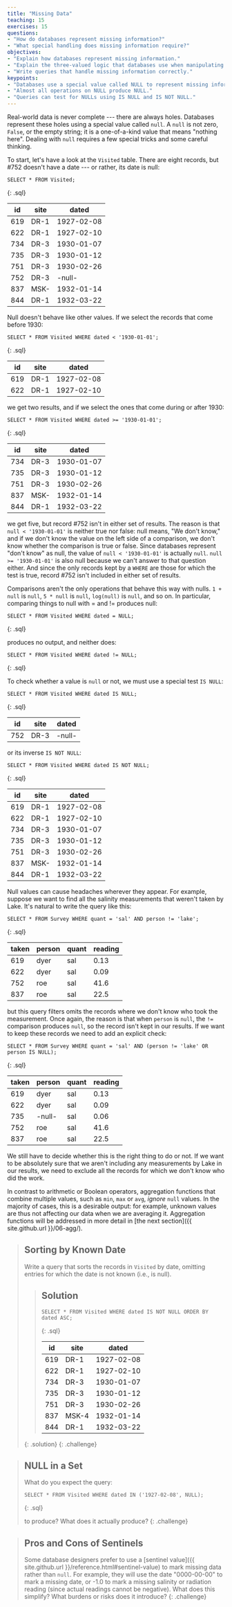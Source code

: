```yaml
---
title: "Missing Data"
teaching: 15
exercises: 15
questions:
- "How do databases represent missing information?"
- "What special handling does missing information require?"
objectives:
- "Explain how databases represent missing information."
- "Explain the three-valued logic that databases use when manipulating missing information."
- "Write queries that handle missing information correctly."
keypoints:
- "Databases use a special value called NULL to represent missing information."
- "Almost all operations on NULL produce NULL."
- "Queries can test for NULLs using IS NULL and IS NOT NULL."
---
```

Real-world data is never complete --- there are always holes.
Databases represent these holes using a special value called `null`.
A `null` is not zero, `False`, or the empty string;
it is a one-of-a-kind value that means "nothing here".
Dealing with `null` requires a few special tricks
and some careful thinking.

To start,
let's have a look at the `Visited` table.
There are eight records,
but #752 doesn't have a date --- or rather,
its date is null:

~~~
SELECT * FROM Visited;
~~~
{: .sql}

|id   |site|dated     |
|-----|----|----------|
|619  |DR-1|1927-02-08|
|622  |DR-1|1927-02-10|
|734  |DR-3|1930-01-07|
|735  |DR-3|1930-01-12|
|751  |DR-3|1930-02-26|
|752  |DR-3|-null-    |
|837  |MSK-|1932-01-14|
|844  |DR-1|1932-03-22|

Null doesn't behave like other values.
If we select the records that come before 1930:

~~~
SELECT * FROM Visited WHERE dated < '1930-01-01';
~~~
{: .sql}

|id   |site|dated     |
|-----|----|----------|
|619  |DR-1|1927-02-08|
|622  |DR-1|1927-02-10|

we get two results,
and if we select the ones that come during or after 1930:

~~~
SELECT * FROM Visited WHERE dated >= '1930-01-01';
~~~
{: .sql}

|id   |site|dated     |
|-----|----|----------|
|734  |DR-3|1930-01-07|
|735  |DR-3|1930-01-12|
|751  |DR-3|1930-02-26|
|837  |MSK-|1932-01-14|
|844  |DR-1|1932-03-22|

we get five,
but record #752 isn't in either set of results.
The reason is that
`null < '1930-01-01'`
is neither true nor false:
null means, "We don't know,"
and if we don't know the value on the left side of a comparison,
we don't know whether the comparison is true or false.
Since databases represent "don't know" as null,
the value of `null < '1930-01-01'`
is actually `null`.
`null >= '1930-01-01'` is also null
because we can't answer to that question either.
And since the only records kept by a `WHERE`
are those for which the test is true,
record #752 isn't included in either set of results.

Comparisons aren't the only operations that behave this way with nulls.
`1 + null` is `null`,
`5 * null` is `null`,
`log(null)` is `null`,
and so on.
In particular,
comparing things to null with = and != produces null:

~~~
SELECT * FROM Visited WHERE dated = NULL;
~~~
{: .sql}

produces no output, and neither does:

~~~
SELECT * FROM Visited WHERE dated != NULL;
~~~
{: .sql}

To check whether a value is `null` or not,
we must use a special test `IS NULL`:

~~~
SELECT * FROM Visited WHERE dated IS NULL;
~~~
{: .sql}

|id   |site|dated     |
|-----|----|----------|
|752  |DR-3|-null-    |

or its inverse `IS NOT NULL`:

~~~
SELECT * FROM Visited WHERE dated IS NOT NULL;
~~~
{: .sql}

|id   |site|dated     |
|-----|----|----------|
|619  |DR-1|1927-02-08|
|622  |DR-1|1927-02-10|
|734  |DR-3|1930-01-07|
|735  |DR-3|1930-01-12|
|751  |DR-3|1930-02-26|
|837  |MSK-|1932-01-14|
|844  |DR-1|1932-03-22|

Null values can cause headaches wherever they appear.
For example,
suppose we want to find all the salinity measurements
that weren't taken by Lake.
It's natural to write the query like this:

~~~
SELECT * FROM Survey WHERE quant = 'sal' AND person != 'lake';
~~~
{: .sql}

|taken|person|quant|reading|
|-----|------|-----|-------|
|619  |dyer  |sal  |0.13   |
|622  |dyer  |sal  |0.09   |
|752  |roe   |sal  |41.6   |
|837  |roe   |sal  |22.5   |

but this query filters omits the records
where we don't know who took the measurement.
Once again,
the reason is that when `person` is `null`,
the `!=` comparison produces `null`,
so the record isn't kept in our results.
If we want to keep these records
we need to add an explicit check:

~~~
SELECT * FROM Survey WHERE quant = 'sal' AND (person != 'lake' OR person IS NULL);
~~~
{: .sql}

|taken|person|quant|reading|
|-----|------|-----|-------|
|619  |dyer  |sal  |0.13   |
|622  |dyer  |sal  |0.09   |
|735  |-null-|sal  |0.06   |
|752  |roe   |sal  |41.6   |
|837  |roe   |sal  |22.5   |

We still have to decide whether this is the right thing to do or not.
If we want to be absolutely sure that
we aren't including any measurements by Lake in our results,
we need to exclude all the records for which we don't know who did the work.

In contrast to arithmetic or Boolean operators, aggregation functions
that combine multiple values, such as `min`, `max` or `avg`, *ignore*
`null` values. In the majority of cases, this is a desirable output:
for example, unknown values are thus not affecting our data when we
are averaging it. Aggregation functions will be addressed in more
detail in [the next section]({{ site.github.url }}/06-agg/).

> ## Sorting by Known Date
>
> Write a query that sorts the records in `Visited` by date,
> omitting entries for which the date is not known
> (i.e., is null).
>
> > ## Solution
> >
> > ~~~
> > SELECT * FROM Visited WHERE dated IS NOT NULL ORDER BY dated ASC;
> > ~~~
> > {: .sql}
> >
> > |id        |site      |dated     |
> > |----------|----------|----------|
> > |619       |DR-1      |1927-02-08|
> > |622       |DR-1      |1927-02-10|
> > |734       |DR-3      |1930-01-07|
> > |735       |DR-3      |1930-01-12|
> > |751       |DR-3      |1930-02-26|
> > |837       |MSK-4     |1932-01-14|
> > |844       |DR-1      |1932-03-22|
> {: .solution}
{: .challenge}

> ## NULL in a Set
>
> What do you expect the query:
>
> ~~~
> SELECT * FROM Visited WHERE dated IN ('1927-02-08', NULL);
> ~~~
> {: .sql}
>
> to produce?
> What does it actually produce?
{: .challenge}

> ## Pros and Cons of Sentinels
>
> Some database designers prefer to use
> a [sentinel value]({{ site.github.url }}/reference.html#sentinel-value)
> to mark missing data rather than `null`.
> For example,
> they will use the date "0000-00-00" to mark a missing date,
> or -1.0 to mark a missing salinity or radiation reading
> (since actual readings cannot be negative).
> What does this simplify?
> What burdens or risks does it introduce?
{: .challenge}
